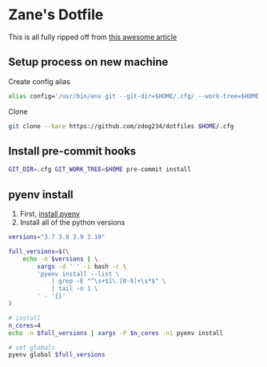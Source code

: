 # Zane's Dotfile

This is all fully ripped off from [this awesome article](https://www.atlassian.com/git/tutorials/dotfiles)

## Setup process on new machine

Create config alias

```sh
alias config='/usr/bin/env git --git-dir=$HOME/.cfg/ --work-tree=$HOME'
```

Clone

```sh
git clone --bare https://github.com/zdog234/dotfiles $HOME/.cfg
```

## Install pre-commit hooks

```sh
GIT_DIR=.cfg GIT_WORK_TREE=$HOME pre-commit install
```

## pyenv install

1. First, [install pyenv](https://github.com/pyenv/pyenv-installer)
2. Install all of the python versions

```sh
versions="3.7 3.8 3.9 3.10"

full_versions=$(\
    echo -n $versions | \
        xargs -d ' ' -i bash -c \
        'pyenv install --list \
            | grep -E "^\s+$1\.[0-9]+\s*$" \
            | tail -n 1 \
        ' - '{}'
)

# install
n_cores=4
echo -n $full_versions | xargs -P $n_cores -n1 pyenv install

# set globals
pyenv global $full_versions
```
